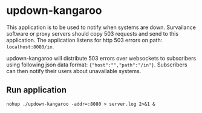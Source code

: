 # updown-kangaroo

This application is to be used to notify when systems are down. Survailance software or proxy servers should copy 503 requests and send to this application. The application listens for http 503 errors on path: ```localhost:8080/in```.

updown-kangaroo will distribute 503 errors over websockets to subscribers using following json data format:
```{"host":"","path":"/in"}```.
Subscribers can then notify their users about unavailable systems.

## Run application
```
nohup ./updown-kangaroo -addr=:8080 > server.log 2>&1 &
```

